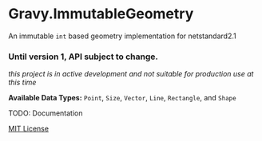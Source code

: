 ﻿Gravy.ImmutableGeometry 
=======================
An immutable `int` based geometry implementation for netstandard2.1

### Until version 1, API subject to change.
*this project is in active development and not suitable for production use at this time*


**Available Data Types:** `Point`, `Size`, `Vector`, `Line`, `Rectangle`, and `Shape`

TODO: Documentation

[MIT License](License)
